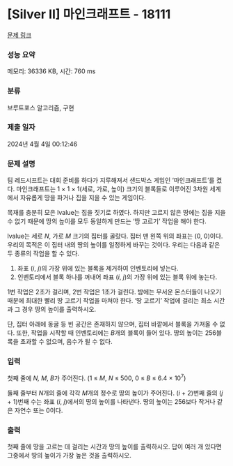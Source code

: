 # [Silver II] 마인크래프트 - 18111 

[문제 링크](https://www.acmicpc.net/problem/18111) 

### 성능 요약

메모리: 36336 KB, 시간: 760 ms

### 분류

브루트포스 알고리즘, 구현

### 제출 일자

2024년 4월 4일 00:12:46

### 문제 설명

<p>팀 레드시프트는 대회 준비를 하다가 지루해져서 샌드박스 게임인 ‘마인크래프트’를 켰다. 마인크래프트는 1 × 1 × 1(세로, 가로, 높이) 크기의 블록들로 이루어진 3차원 세계에서 자유롭게 땅을 파거나 집을 지을 수 있는 게임이다.</p>

<p>목재를 충분히 모은 lvalue는 집을 짓기로 하였다. 하지만 고르지 않은 땅에는 집을 지을 수 없기 때문에 땅의 높이를 모두 동일하게 만드는 ‘땅 고르기’ 작업을 해야 한다.</p>

<p>lvalue는 세로 <em>N</em>, 가로 <em>M</em> 크기의 집터를 골랐다. 집터 맨 왼쪽 위의 좌표는 (0, 0)이다. 우리의 목적은 이 집터 내의 땅의 높이를 일정하게 바꾸는 것이다. 우리는 다음과 같은 두 종류의 작업을 할 수 있다.</p>

<ol>
	<li>좌표 (<em>i</em>, <em>j</em>)의 가장 위에 있는 블록을 제거하여 인벤토리에 넣는다.</li>
	<li>인벤토리에서 블록 하나를 꺼내어 좌표 (<em>i</em>, <em>j</em>)의 가장 위에 있는 블록 위에 놓는다.</li>
</ol>

<p>1번 작업은 2초가 걸리며, 2번 작업은 1초가 걸린다. 밤에는 무서운 몬스터들이 나오기 때문에 최대한 빨리 땅 고르기 작업을 마쳐야 한다. ‘땅 고르기’ 작업에 걸리는 최소 시간과 그 경우 땅의 높이를 출력하시오.</p>

<p>단, 집터 아래에 동굴 등 빈 공간은 존재하지 않으며, 집터 바깥에서 블록을 가져올 수 없다. 또한, 작업을 시작할 때 인벤토리에는 <em>B</em>개의 블록이 들어 있다. 땅의 높이는 256블록을 초과할 수 없으며, 음수가 될 수 없다.</p>

### 입력 

 <p>첫째 줄에 <i>N, M</i>, <em>B</em>가 주어진다. (1 ≤ <em>M</em>, <em>N</em> ≤ 500, 0 ≤ <em>B</em> ≤ 6.4 × 10<sup>7</sup>)</p>

<p>둘째 줄부터 <i>N</i>개의 줄에 각각 <i>M</i>개의 정수로 땅의 높이가 주어진다. (<em>i </em>+ 2)번째 줄의 (<em>j </em>+ 1)번째 수는 좌표 (<em>i</em>,<em> j</em>)에서의 땅의 높이를 나타낸다. 땅의 높이는 256보다 작거나 같은 자연수 또는 0이다.</p>

### 출력 

 <p>첫째 줄에 땅을 고르는 데 걸리는 시간과 땅의 높이를 출력하시오. 답이 여러 개 있다면 그중에서 땅의 높이가 가장 높은 것을 출력하시오.</p>

